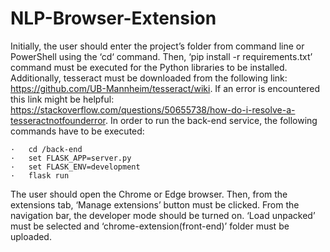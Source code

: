 # NLP-Browser-Extension

Initially, the user should enter the project’s folder from command line or PowerShell using the ‘cd‘ command. Then, ‘pip install -r requirements.txt’ command must be executed for the Python libraries to be installed. Additionally, tesseract must be downloaded from the following link: https://github.com/UB-Mannheim/tesseract/wiki. If an error is encountered this link might be helpful: https://stackoverflow.com/questions/50655738/how-do-i-resolve-a-tesseractnotfounderror. In order to run the back-end service, the following commands have to be executed:
```
·   cd /back-end
·   set FLASK_APP=server.py
·   set FLASK_ENV=development
·   flask run
```

The user should open the Chrome or Edge browser. Then, from the extensions tab, ‘Manage extensions’ button must be clicked. From the navigation bar, the developer mode should be turned on. ‘Load unpacked’ must be selected and ‘chrome-extension(front-end)’ folder must be uploaded. 
